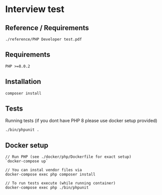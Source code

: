 Interview test
=====

## Reference / Requirements

`./reference/PHP Developer test.pdf`

## Requirements

`PHP >=8.0.2`

## Installation

`composer install`

## Tests

Running tests (if you dont have PHP 8 please use docker setup provided)

`./bin/phpunit .`

## Docker setup

```
// Run PHP (see ./docker/php/Dockerfile for exact setup)
`docker-compose up`

// You can instal vendor files via
docker-compose exec php composer install

// To run tests execute (while running container)
docker-compose exec php ./bin/phpunit
```

